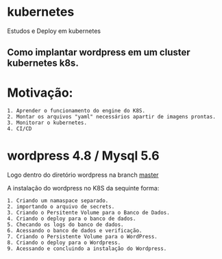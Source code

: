 # kubernetes
Estudos e Deploy em kubernetes

## Como implantar wordpress em um cluster kubernetes k8s.

# Motivação:

	1. Aprender o funcionamento do engine do K8S.
	2. Montar os arquivos "yaml" necessários apartir de imagens prontas.
	3. Monitorar o kubernetes.
	4. CI/CD


# wordpress 4.8 / Mysql 5.6

  Logo dentro do diretório wordpress na branch [master](https://github.com/WagnerCOliveira/kubernetes/tree/master)
	
  A instalação do wordpress no K8S da sequinte forma:

	1. Criando um namaspace separado.
	2. importando o arquivo de secrets.
	3. Criando o Persitente Volume para o Banco de Dados.
	4. Criando o deploy para o banco de dados.
	5. Checando os logs do banco de dados.
	6. Acessando o banco de dados e verificação.
	7. Criando o Persistente Volume para o WordPress.
	8. Criando o deploy para o Wordpress.
	9. Acessando e concluindo a instalação do Wordpress.
